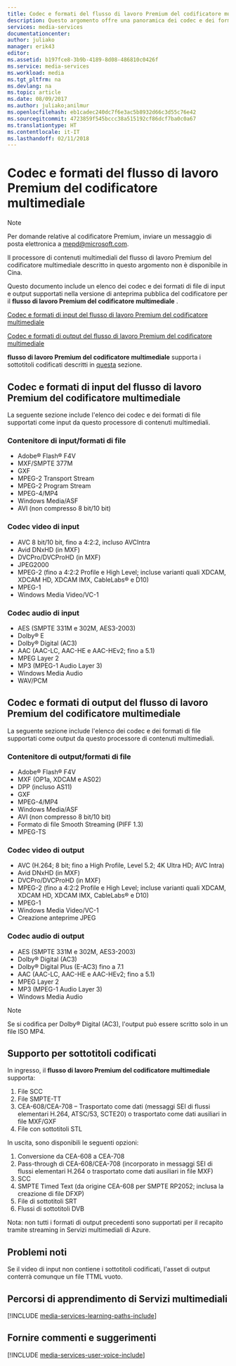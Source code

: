 ```yaml
---
title: Codec e formati del flusso di lavoro Premium del codificatore multimediale | Microsoft Docs
description: Questo argomento offre una panoramica dei codec e dei formati del flusso di lavoro Premium del codificatore multimediale
services: media-services
documentationcenter: 
author: juliako
manager: erik43
editor: 
ms.assetid: b197fce8-3b9b-4189-8d08-486810c0426f
ms.service: media-services
ms.workload: media
ms.tgt_pltfrm: na
ms.devlang: na
ms.topic: article
ms.date: 08/09/2017
ms.author: juliako;anilmur
ms.openlocfilehash: eb1cadec240dc7f6e3ac5b8932d66c3d55c76e42
ms.sourcegitcommit: 4723859f545bccc38a515192cf86dcf7ba0c0a67
ms.translationtype: HT
ms.contentlocale: it-IT
ms.lasthandoff: 02/11/2018
---
```

# <a name="media-encoder-premium-workflow-formats-and-codecs"></a>Codec e formati del flusso di lavoro Premium del codificatore multimediale
> [!NOTE]
> Per domande relative al codificatore Premium, inviare un messaggio di posta elettronica a mepd@microsoft.com.
> 
> Il processore di contenuti multimediali del flusso di lavoro Premium del codificatore multimediale descritto in questo argomento non è disponibile in Cina. 
> 
> 

Questo documento include un elenco dei codec e dei formati di file di input e output supportati nella versione di anteprima pubblica del codificatore per il **flusso di lavoro Premium del codificatore multimediale** .

[Codec e formati di input del flusso di lavoro Premium del codificatore multimediale](#input_formats)

[Codec e formati di output del flusso di lavoro Premium del codificatore multimediale](#output_formats)

**flusso di lavoro Premium del codificatore multimediale** supporta i sottotitoli codificati descritti in [questa](#closed_captioning) sezione. 

## <a id="input_formats"></a>Codec e formati di input del flusso di lavoro Premium del codificatore multimediale
La seguente sezione include l'elenco dei codec e dei formati di file supportati come input da questo processore di contenuti multimediali.

### <a name="input-containerfile-formats"></a>Contenitore di input/formati di file
* Adobe® Flash® F4V
* MXF/SMPTE 377M
* GXF
* MPEG-2 Transport Stream
* MPEG-2 Program Stream
* MPEG-4/MP4
* Windows Media/ASF
* AVI (non compresso 8 bit/10 bit)

### <a name="input-video-codecs"></a>Codec video di input
* AVC 8 bit/10 bit, fino a 4:2:2, incluso AVCIntra
* Avid DNxHD (in MXF)
* DVCPro/DVCProHD (in MXF)
* JPEG2000
* MPEG-2 (fino a 4:2:2 Profile e High Level; incluse varianti quali XDCAM, XDCAM HD, XDCAM IMX, CableLabs® e D10)
* MPEG-1
* Windows Media Video/VC-1

### <a name="input-audio-codecs"></a>Codec audio di input
* AES (SMPTE 331M e 302M, AES3-2003)
* Dolby® E
* Dolby® Digital (AC3)
* AAC (AAC-LC, AAC-HE e AAC-HEv2; fino a 5.1)
* MPEG Layer 2
* MP3 (MPEG-1 Audio Layer 3)
* Windows Media Audio
* WAV/PCM

## <a id="output_format"></a>Codec e formati di output del flusso di lavoro Premium del codificatore multimediale
La seguente sezione include l'elenco dei codec e dei formati di file supportati come output da questo processore di contenuti multimediali.

### <a name="output-containerfile-formats"></a>Contenitore di output/formati di file
* Adobe® Flash® F4V
* MXF (OP1a, XDCAM e AS02)
* DPP (incluso AS11)
* GXF
* MPEG-4/MP4
* Windows Media/ASF
* AVI (non compresso 8 bit/10 bit)
* Formato di file Smooth Streaming (PIFF 1.3)
* MPEG-TS 

### <a name="output-video-codecs"></a>Codec video di output
* AVC (H.264; 8 bit; fino a High Profile, Level 5.2; 4K Ultra HD; AVC Intra)
* Avid DNxHD (in MXF)
* DVCPro/DVCProHD (in MXF)
* MPEG-2 (fino a 4:2:2 Profile e High Level; incluse varianti quali XDCAM, XDCAM HD, XDCAM IMX, CableLabs® e D10)
* MPEG-1
* Windows Media Video/VC-1
* Creazione anteprime JPEG

### <a name="output-audio-codecs"></a>Codec audio di output
* AES (SMPTE 331M e 302M, AES3-2003)
* Dolby® Digital (AC3)
* Dolby® Digital Plus (E-AC3) fino a 7.1
* AAC (AAC-LC, AAC-HE e AAC-HEv2; fino a 5.1)
* MPEG Layer 2
* MP3 (MPEG-1 Audio Layer 3)
* Windows Media Audio

>[!NOTE]
>Se si codifica per Dolby® Digital (AC3), l'output può essere scritto solo in un file ISO MP4.

## <a id="closed_captioning"></a>Supporto per sottotitoli codificati
In ingresso, il **flusso di lavoro Premium del codificatore multimediale** supporta:

1. File SCC
2. File SMPTE-TT
3. CEA-608/CEA-708 – Trasportato come dati (messaggi SEI di flussi elementari H.264, ATSC/53, SCTE20) o trasportato come dati ausiliari in file MXF/GXF
4. File con sottotitoli STL

In uscita, sono disponibili le seguenti opzioni:

1. Conversione da CEA-608 a CEA-708
2. Pass-through di CEA-608/CEA-708 (incorporato in messaggi SEI di flussi elementari H.264 o trasportato come dati ausiliari in file MXF)
3. SCC
4. SMPTE Timed Text (da origine CEA-608 per SMPTE RP2052; inclusa la creazione di file DFXP)
5. File di sottotitoli SRT
6. Flussi di sottotitoli DVB

Nota: non tutti i formati di output precedenti sono supportati per il recapito tramite streaming in Servizi multimediali di Azure.

## <a name="known-issues"></a>Problemi noti
Se il video di input non contiene i sottotitoli codificati, l'asset di output conterrà comunque un file TTML vuoto. 

## <a name="media-services-learning-paths"></a>Percorsi di apprendimento di Servizi multimediali
[!INCLUDE [media-services-learning-paths-include](../../includes/media-services-learning-paths-include.md)]

## <a name="provide-feedback"></a>Fornire commenti e suggerimenti
[!INCLUDE [media-services-user-voice-include](../../includes/media-services-user-voice-include.md)]

